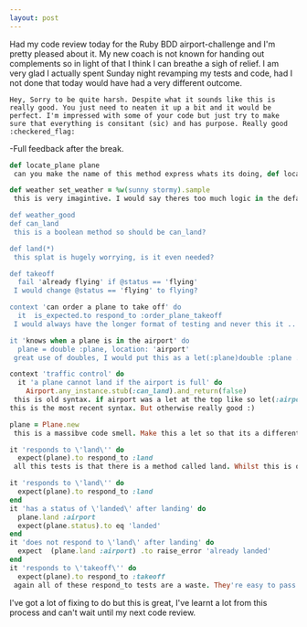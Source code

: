 ```yaml
---
layout: post
---
```

Had my code review today for the Ruby BDD airport-challenge and I'm pretty pleased about it.  My new coach is not known for handing out complements so in light of that I think I can breathe a sigh of relief.  I am very glad I actually spent Sunday night revamping my tests and code, had I not done that today would have had a very different outcome.
```
Hey, Sorry to be quite harsh. Despite what it sounds like this is really good. You just need to neaten it up a bit and it would be perfect. I'm impressed with some of your code but just try to make sure that everything is consitant (sic) and has purpose. Really good :checkered_flag:
```
-Full feedback after the break.

```ruby
def locate_plane plane
 can you make the name of this method express whats its doing, def location_of plane

def weather set_weather = %w(sunny stormy).sample
 this is very imagintive. I would say theres too much logic in the defaulted value. essentailly you want this to either return whats its entered or a random [sunny, stormy]. It took me a couple of reads to see this when you could easily express this in the method body. I would encourage you to simplify this as it's a huge code smell.

def weather_good
def can_land
 this is a boolean method so should be can_land?

def land(*)
 this splat is hugely worrying, is it even needed?

def takeoff
  fail 'already flying' if @status == 'flying'
 I would change @status == 'flying' to flying?

context 'can order a plane to take off' do
  it  is_expected.to respond_to :order_plane_takeoff 
 I would always have the longer format of testing and never this it .. format. it "descriptive name" do .. end is far far better

it 'knows when a plane is in the airport' do
  plane = double :plane, location: 'airport'
 great use of doubles, I would put this as a let(:plane)double :plane ... at the top though as you're using it a few times.

context 'traffic control' do
  it 'a plane cannot land if the airport is full' do
    Airport.any_instance.stub(:can_land).and_return(false)
 this is old syntax. if airport was a let at the top like so let(:airport)Airport.new then you can simple say allow(airport).to receive(:can_land).and_return true
this is the most recent syntax. But otherwise really good :)

plane = Plane.new
 this is a massibve code smell. Make this a let so that its a different plane for each test. this will force you to write better tests. Right now they only work in sequence which will only cause complications later on. You always always always want every test to be able to run independently.

it 'responds to \'land\'' do
  expect(plane).to respond_to :land
 all this tests is that there is a method called land. Whilst this is ok you can get too wins by testing the return value or expected change. Passing this test give you no functionality.

it 'responds to \'land\'' do
  expect(plane).to respond_to :land
end
it 'has a status of \'landed\' after landing' do
  plane.land :airport
  expect(plane.status).to eq 'landed'
end
it 'does not respond to \'land\' after landing' do
  expect  (plane.land :airport) .to raise_error 'already landed'
end
it 'responds to \'takeoff\'' do
  expect(plane).to respond_to :takeoff
 again all of these respond_to tests are a waste. They're easy to pass and test nothing. You're better of testing that this method is actually doing.
```

I've got a lot of fixing to do but this is great, I've learnt a lot from this process and can't wait until my next code review.
